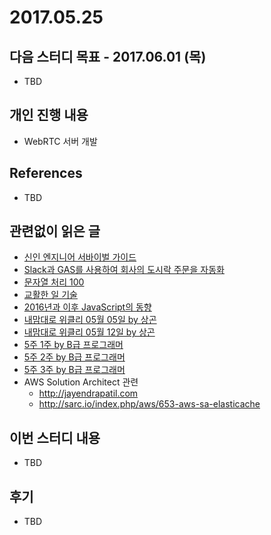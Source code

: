 # 2017.05.25

## 다음 스터디 목표 - 2017.06.01 (목)

* TBD

## 개인 진행 내용

* WebRTC  서버 개발 

## References

* TBD

## 관련없이 읽은 글

* [신인 엔지니어 서바이벌 가이드](http://qiita.com/jacksuzuki/items/b2fa6b44962e73a53d08)
* [Slack과 GAS를 사용하여 회사의 도시락 주문을 자동화](http://qiita.com/kazuooooo/items/3a605a4d0e20df870eaf)
* [문자열 처리 100](http://qiita.com/segavvy/items/fb50ba8097d59475f760)
* [교활한 일 기술](http://qiita.com/y_saeko/items/201a3006579f21c47ef4)
* [2016년과 이후 JavaScript의 동향](http://d2.naver.com/helloworld/3618177)
* [내맘대로 위클리 05월 05일 by 상곤](http://www.sangkon.com/2017/05/08/sigamdream_weekly_2017_18/)
* [내맘대로 위클리 05월 12일 by 상곤](http://www.sangkon.com/2017/05/16/sigamdream_weekly_2017_19/)
* [5주 1주 by B급 프로그래머](http://jhrogue.blogspot.kr/2017/05/b-5-1.html)
* [5주 2주 by B급 프로그래머](http://jhrogue.blogspot.kr/2017/05/b-5-2.html)
* [5주 3주 by B급 프로그래머](http://jhrogue.blogspot.kr/2017/05/b-5-3.html)
* AWS Solution Architect 관련
  * <http://jayendrapatil.com>
  * <http://sarc.io/index.php/aws/653-aws-sa-elasticache>

## 이번 스터디 내용

* TBD

## 후기

* TBD

